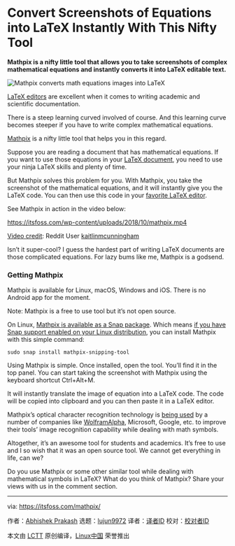 Convert Screenshots of Equations into LaTeX Instantly With This Nifty Tool
======
**Mathpix is a nifty little tool that allows you to take screenshots of complex mathematical equations and instantly converts it into LaTeX editable text.**

![Mathpix converts math equations images into LaTeX][1]

[LaTeX editors][2] are excellent when it comes to writing academic and scientific documentation.

There is a steep learning curved involved of course. And this learning curve becomes steeper if you have to write complex mathematical equations.

[Mathpix][3] is a nifty little tool that helps you in this regard.

Suppose you are reading a document that has mathematical equations. If you want to use those equations in your [LaTeX document][4], you need to use your ninja LaTeX skills and plenty of time.

But Mathpix solves this problem for you. With Mathpix, you take the screenshot of the mathematical equations, and it will instantly give you the LaTeX code. You can then use this code in your [favorite LaTeX editor][2].

See Mathpix in action in the video below:

<https://itsfoss.com/wp-content/uploads/2018/10/mathpix.mp4>

[Video credit][5]: Reddit User [kaitlinmcunningham][6]

Isn’t it super-cool? I guess the hardest part of writing LaTeX documents are those complicated equations. For lazy bums like me, Mathpix is a godsend.

### Getting Mathpix

Mathpix is available for Linux, macOS, Windows and iOS. There is no Android app for the moment.

Note: Mathpix is a free to use tool but it’s not open source.

On Linux, [Mathpix is available as a Snap package][7]. Which means [if you have Snap support enabled on your Linux distribution][8], you can install Mathpix with this simple command:

```
sudo snap install mathpix-snipping-tool

```

Using Mathpix is simple. Once installed, open the tool. You’ll find it in the top panel. You can start taking the screenshot with Mathpix using the keyboard shortcut Ctrl+Alt+M.

It will instantly translate the image of equation into a LaTeX code. The code will be copied into clipboard and you can then paste it in a LaTeX editor.

Mathpix’s optical character recognition technology is [being used][9] by a number of companies like [WolframAlpha][10], Microsoft, Google, etc. to improve their tools’ image recognition capability while dealing with math symbols.

Altogether, it’s an awesome tool for students and academics. It’s free to use and I so wish that it was an open source tool. We cannot get everything in life, can we?

Do you use Mathpix or some other similar tool while dealing with mathematical symbols in LaTeX? What do you think of Mathpix? Share your views with us in the comment section.

--------------------------------------------------------------------------------

via: https://itsfoss.com/mathpix/

作者：[Abhishek Prakash][a]
选题：[lujun9972][b]
译者：[译者ID](https://github.com/译者ID)
校对：[校对者ID](https://github.com/校对者ID)

本文由 [LCTT](https://github.com/LCTT/TranslateProject) 原创编译，[Linux中国](https://linux.cn/) 荣誉推出

[a]: https://itsfoss.com/author/abhishek/
[b]: https://github.com/lujun9972
[1]: https://4bds6hergc-flywheel.netdna-ssl.com/wp-content/uploads/2018/10/mathpix-converts-equations-into-latex.jpeg
[2]: https://itsfoss.com/latex-editors-linux/
[3]: https://mathpix.com/
[4]: https://www.latex-project.org/
[5]: https://g.redditmedia.com/b-GL1rQwNezQjGvdlov9U_6vDwb1A7kEwGHYcQ1Ogtg.gif?fm=mp4&mp4-fragmented=false&s=39fd1816b43e2b544986d629f75a7a8e
[6]: https://www.reddit.com/user/kaitlinmcunningham
[7]: https://snapcraft.io/mathpix-snipping-tool
[8]: https://itsfoss.com/install-snap-linux/
[9]: https://mathpix.com/api.html
[10]: https://www.wolframalpha.com/
